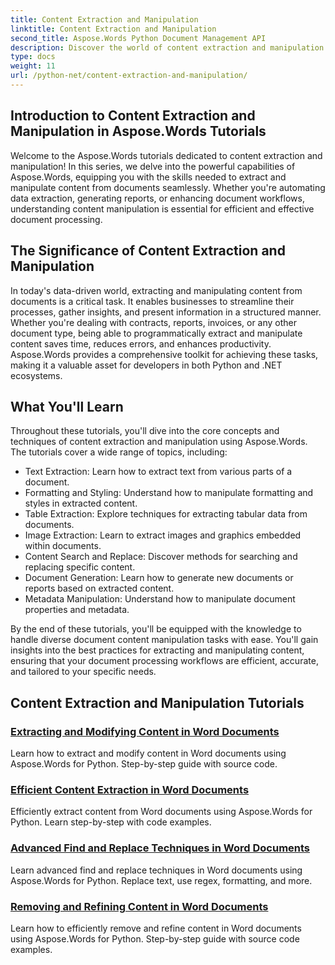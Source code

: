 ```yaml
---
title: Content Extraction and Manipulation
linktitle: Content Extraction and Manipulation
second_title: Aspose.Words Python Document Management API
description: Discover the world of content extraction and manipulation with Aspose.Words tutorials. Learn how to efficiently extract and manipulate content using Python and .NET, enhancing your document processing capabilities.
type: docs
weight: 11
url: /python-net/content-extraction-and-manipulation/
---
```

## Introduction to Content Extraction and Manipulation in Aspose.Words Tutorials

Welcome to the Aspose.Words tutorials dedicated to content extraction and manipulation! In this series, we delve into the powerful capabilities of Aspose.Words, equipping you with the skills needed to extract and manipulate content from documents seamlessly. Whether you're automating data extraction, generating reports, or enhancing document workflows, understanding content manipulation is essential for efficient and effective document processing.

## The Significance of Content Extraction and Manipulation

In today's data-driven world, extracting and manipulating content from documents is a critical task. It enables businesses to streamline their processes, gather insights, and present information in a structured manner. Whether you're dealing with contracts, reports, invoices, or any other document type, being able to programmatically extract and manipulate content saves time, reduces errors, and enhances productivity. Aspose.Words provides a comprehensive toolkit for achieving these tasks, making it a valuable asset for developers in both Python and .NET ecosystems.

## What You'll Learn

Throughout these tutorials, you'll dive into the core concepts and techniques of content extraction and manipulation using Aspose.Words. The tutorials cover a wide range of topics, including:

- Text Extraction: Learn how to extract text from various parts of a document.
- Formatting and Styling: Understand how to manipulate formatting and styles in extracted content.
- Table Extraction: Explore techniques for extracting tabular data from documents.
- Image Extraction: Learn to extract images and graphics embedded within documents.
- Content Search and Replace: Discover methods for searching and replacing specific content.
- Document Generation: Learn how to generate new documents or reports based on extracted content.
- Metadata Manipulation: Understand how to manipulate document properties and metadata.

By the end of these tutorials, you'll be equipped with the knowledge to handle diverse document content manipulation tasks with ease. You'll gain insights into the best practices for extracting and manipulating content, ensuring that your document processing workflows are efficient, accurate, and tailored to your specific needs.

## Content Extraction and Manipulation Tutorials
### [Extracting and Modifying Content in Word Documents](./extract-modify-document-content/)
Learn how to extract and modify content in Word documents using Aspose.Words for Python. Step-by-step guide with source code.
### [Efficient Content Extraction in Word Documents](./document-content-extraction/)
Efficiently extract content from Word documents using Aspose.Words for Python. Learn step-by-step with code examples.
### [Advanced Find and Replace Techniques in Word Documents](./find-replace-documents/)
Learn advanced find and replace techniques in Word documents using Aspose.Words for Python. Replace text, use regex, formatting, and more.
### [Removing and Refining Content in Word Documents](./remove-content-documents/)
Learn how to efficiently remove and refine content in Word documents using Aspose.Words for Python. Step-by-step guide with source code examples.